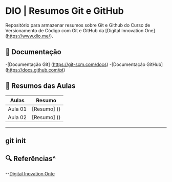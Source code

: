 
# DIO | Resumos Git e GitHub

Repositório para armazenar resumos sobre Git e Github do Curso de Versionamento de Código com Git e GitHub da [Digital Innovation One] (https://www.dio.me/).

## 🎲 Documentação
-[Documentação Git] (https://git-scm.com/docs)
-[Documentação GitHub] (https://docs.github.com/pt)

## 💽 Resumos das Aulas

|Aulas | Resumo |
|------|---------|
|Aula 01 | [Resumo] ()|
|Aula 02 | [Resumo] ()|

---
git init 
---

## 🔍 Referências^
--[Digital Inovation Onte]()
